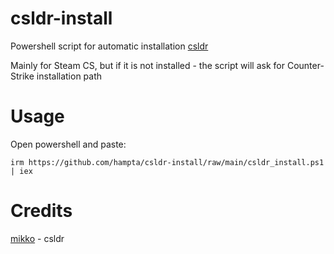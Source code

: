                                                
# csldr-install
Powershell script for automatic installation [csldr](https://github.com/mikkokko/csldr)

Mainly for Steam CS, but if it is not installed - the script will ask for Counter-Strike installation path

# Usage
Open powershell and paste: 

```
irm https://github.com/hampta/csldr-install/raw/main/csldr_install.ps1 | iex
```

# Credits
[mikko](https://github.com/mikkokko) - csldr
